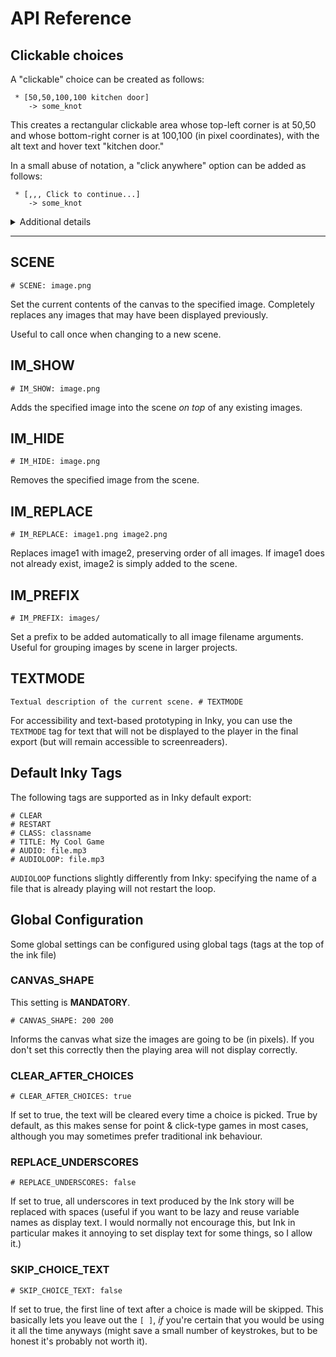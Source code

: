 # API Reference 

## Clickable choices

A "clickable" choice can be created as follows:

```
 * [50,50,100,100 kitchen door]
    -> some_knot
```

This creates a rectangular clickable area whose top-left corner is at 50,50 and whose bottom-right corner is at 100,100 (in pixel coordinates), with the alt text and hover text "kitchen door."

In a small abuse of notation, a "click anywhere" option can be added as follows:
```
 * [,,, Click to continue...]
    -> some_knot
```

<details>
<summary>Additional details</summary>
<p>The alt/hover text is optional, but you really should include it (for code readability and for screenreader accessibility).</p>

<p>There should be <strong>no spaces</strong> between coordinates, and at least one space before the hover text.  </p>

<p>The origin (0,0) corresponds to the top left of the image, and the <em>y</em> axis increases in the downwards direction.  This should match with how pixel coordinates are displayed in most image editing software.</p>

<p>When two clickable areas overlap, the one that was added *first* takes precedence.</p>
</details>

----------


## SCENE
```
# SCENE: image.png
```
Set the current contents of the canvas to the specified image.  Completely replaces any images that may have been displayed previously.

Useful to call once when changing to a new scene.

## IM\_SHOW

```
# IM_SHOW: image.png
```
Adds the specified image into the scene *on top* of any existing images.

## IM\_HIDE

```
# IM_HIDE: image.png
```
Removes the specified image from the scene.

## IM\_REPLACE

```
# IM_REPLACE: image1.png image2.png
```
Replaces image1 with image2, preserving order of all images.
If image1 does not already exist, image2 is simply added to the scene.

## IM\_PREFIX

```
# IM_PREFIX: images/
```
Set a prefix to be added automatically to all image filename arguments.
Useful for grouping images by scene in larger projects.

## TEXTMODE
```
Textual description of the current scene. # TEXTMODE
```
For accessibility and text-based prototyping in Inky, you can use the `TEXTMODE` tag for text that will not be displayed to the player in the final export (but will remain accessible to screenreaders).

## Default Inky Tags

The following tags are supported as in Inky default export:

```
# CLEAR
# RESTART
# CLASS: classname
# TITLE: My Cool Game
# AUDIO: file.mp3
# AUDIOLOOP: file.mp3
```

`AUDIOLOOP` functions slightly differently from Inky: specifying the name of a file that is already playing will not restart the loop.



## Global Configuration 

Some global settings can be configured using global tags (tags at the top of the ink file)

### CANVAS\_SHAPE
This setting is **MANDATORY**.

```
# CANVAS_SHAPE: 200 200
```
Informs the canvas what size the images are going to be (in pixels).  If you don't set this correctly then the playing area will not display correctly.

### CLEAR\_AFTER\_CHOICES
```
# CLEAR_AFTER_CHOICES: true
```
If set to true, the text will be cleared every time a choice is picked. True by default, as this makes sense for point & click-type games in most cases, although you may sometimes prefer traditional ink behaviour.

### REPLACE\_UNDERSCORES
```
# REPLACE_UNDERSCORES: false
```
If set to true, all underscores in text produced by the Ink story will be replaced with spaces (useful if you want to be lazy and reuse variable names as display text.  I would normally not encourage this, but Ink in particular makes it annoying to set display text for some things, so I allow it.)

### SKIP\_CHOICE\_TEXT
```
# SKIP_CHOICE_TEXT: false
```
If set to true, the first line of text after a choice is made will be skipped.  This basically lets you leave out the `[ ]`, *if* you're certain that you would be using it all the time anyways (might save a small number of keystrokes, but to be honest it's probably not worth it).

